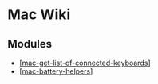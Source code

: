Mac Wiki
===

Modules
---

- [[mac-get-list-of-connected-keyboards]]
- [[mac-battery-helpers]]

[//begin]: # "Autogenerated link references for markdown compatibility"
[mac-get-list-of-connected-keyboards]: mac-get-list-of-connected-keyboards.md "Mac Get List of Connected Keyboards"
[mac-battery-helpers]: mac-battery-helpers.md "Mac Battery Helpers"
[//end]: # "Autogenerated link references"
